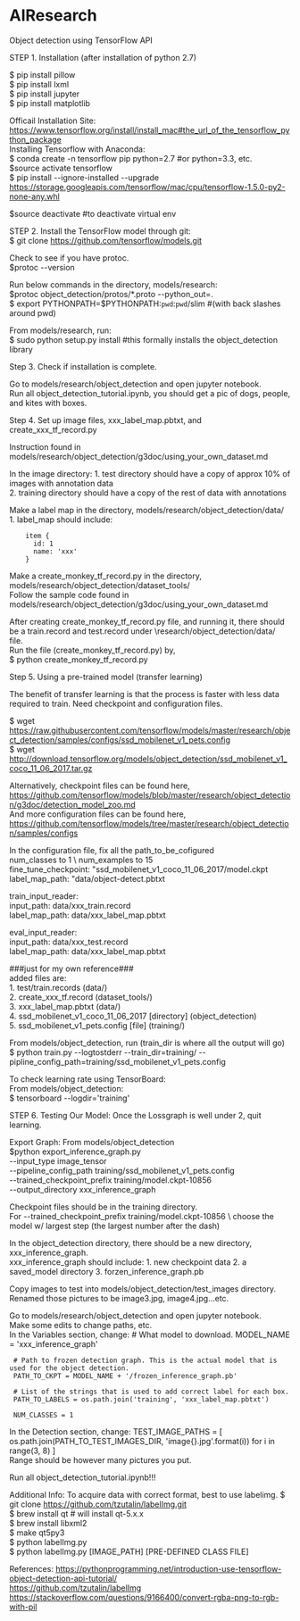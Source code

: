 # AIResearch
Object detection using TensorFlow API


STEP 1. Installation (after installation of python 2.7)

$ pip install pillow \
$ pip install lxml \
$ pip install jupyter \
$ pip install matplotlib 

Officail Installation Site: https://www.tensorflow.org/install/install_mac#the_url_of_the_tensorflow_python_package \
Installing Tensorflow with Anaconda:\
$ conda create -n tensorflow pip python=2.7 #or python=3.3, etc. \
$source activate tensorflow \
$ pip install --ignore-installed --upgrade  https://storage.googleapis.com/tensorflow/mac/cpu/tensorflow-1.5.0-py2-none-any.whl 

$source deactivate #to deactivate virtual env

STEP 2. 
Install the TensorFlow model through git: \
$ git clone https://github.com/tensorflow/models.git

Check to see if you have protoc. \
$protoc --version

Run below commands in the directory, models/research: \
$protoc object_detection/protos/*.proto --python_out=. \
$ export PYTHONPATH=$PYTHONPATH:`pwd`:`pwd`/slim #(with back slashes around pwd)

From models/research, run: \
$ sudo python setup.py install #this formally installs the object_detection library 
     
Step 3. Check if installation is complete. 

Go to models/research/object_detection and open jupyter notebook. \
Run all object_detection_tutorial.ipynb, you should get a pic of dogs, people, and kites with boxes. 
    
Step 4. Set up image files, xxx_label_map.pbtxt, and create_xxx_tf_record.py 

Instruction found in models/research/object_detection/g3doc/using_your_own_dataset.md

In the image directory: 
    1. test directory should have a copy of approx 10% of images with annotation data \
    2. training directory should have a copy of the rest of data with annotations   

Make a label map in the directory, models/research/object_detection/data/ \
    1. label_map should include: 

        item {
          id: 1
          name: 'xxx'
        }
    

Make a create_monkey_tf_record.py in the directory, models/research/object_detection/dataset_tools/ \
Follow the sample code found in models/research/object_detection/g3doc/using_your_own_dataset.md 

After creating create_monkey_tf_record.py file, and running it, there should be a train.record and test.record under \research/object_detection/data/ file. \
Run the file (create_monkey_tf_record.py) by, \
$ python create_monkey_tf_record.py 

Step 5. Using a pre-trained model (transfer learning)

The benefit of transfer learning is that the process is faster with less data required to train.
Need checkpoint and configuration files. 

$ wget https://raw.githubusercontent.com/tensorflow/models/master/research/object_detection/samples/configs/ssd_mobilenet_v1_pets.config \
$ wget http://download.tensorflow.org/models/object_detection/ssd_mobilenet_v1_coco_11_06_2017.tar.gz 

Alternatively, checkpoint files can be found here,  https://github.com/tensorflow/models/blob/master/research/object_detection/g3doc/detection_model_zoo.md \
And more configuration files can be found here,  https://github.com/tensorflow/models/tree/master/research/object_detection/samples/configs

In the configuration file, fix all the path_to_be_cofigured \
num_classes to 1 \ 
num_examples to 15 \
fine_tune_checkpoint: "ssd_mobilenet_v1_coco_11_06_2017/model.ckpt \
label_map_path: "data/object-detect.pbtxt

train_input_reader: \
input_path: data/xxx_train.record \
label_map_path: data/xxx_label_map.pbtxt

eval_input_reader: \
input_path: data/xxx_test.record \
label_map_path: data/xxx_label_map.pbtxt

###just for my own reference### \
added files are: \
    1. test/train.records (data/) \
    2. create_xxx_tf.record (dataset_tools/) \
    3. xxx_label_map.pbtxt (data/) \
    4. ssd_mobilenet_v1_coco_11_06_2017 [directory] (object_detection) \
    5. ssd_mobilenet_v1_pets.config [file] (training/)

From models/object_detection, run (train_dir is where all the output will go) \
$ python train.py --logtostderr --train_dir=training/ --pipline_config_path=training/ssd_mobilenet_v1_pets.config

To check learning rate using TensorBoard: \
From models/object_detection: \
$ tensorboard --logdir='training'

STEP 6.
Testing Our Model:
Once the Lossgraph is well under 2, quit learning.

Export Graph:
From models/object_detection \
$python export_inference_graph.py \
    --input_type image_tensor \
    --pipeline_config_path training/ssd_mobilenet_v1_pets.config \
    --trained_checkpoint_prefix training/model.ckpt-10856 \
    --output_directory xxx_inference_graph
    
Checkpoint files should be in the training directory. \
For --trained_checkpoint_prefix training/model.ckpt-10856 \ choose the model w/ largest step (the largest number after the dash)

In the object_detection directory, there should be a new directory, xxx_inference_graph. \
xxx_inference_graph should include:
     1. new checkpoint data
     2. a saved_model directory
     3. forzen_inference_graph.pb 

Copy images to test into models/object_detection/test_images directory. \
Renamed those pictures to be image3.jpg, image4.jpg...etc.

Go to models/research/object_detection and open jupyter notebook. \
Make some edits to change paths, etc. \
In the Variables section, change:
     # What model to download.
     MODEL_NAME = 'xxx_inference_graph'

     # Path to frozen detection graph. This is the actual model that is used for the object detection.
     PATH_TO_CKPT = MODEL_NAME + '/frozen_inference_graph.pb'

     # List of the strings that is used to add correct label for each box.
     PATH_TO_LABELS = os.path.join('training', 'xxx_label_map.pbtxt')

     NUM_CLASSES = 1
In the Detection section, change:
     TEST_IMAGE_PATHS = [ os.path.join(PATH_TO_TEST_IMAGES_DIR, 'image{}.jpg'.format(i)) for i in range(3, 8) ] \
Range should be however many pictures you put.

Run all object_detection_tutorial.ipynb!!!




Additional Info:
To acquire data with correct format, best to use labelimg.
$ git clone https://github.com/tzutalin/labelImg.git \
$ brew install qt  # will install qt-5.x.x \
$ brew install libxml2 \
$ make qt5py3 \
$ python labelImg.py \
$ python  labelImg.py [IMAGE_PATH] [PRE-DEFINED CLASS FILE]

References:
https://pythonprogramming.net/introduction-use-tensorflow-object-detection-api-tutorial/ \
https://github.com/tzutalin/labelImg \
https://stackoverflow.com/questions/9166400/convert-rgba-png-to-rgb-with-pil
